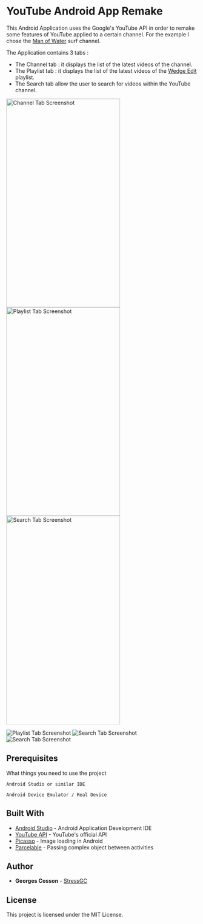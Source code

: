 # YouTube Android App Remake

This Android Application uses the Google's YouTube API in order to remake some features of YouTube applied to a certain channel. For the example I chose the [Man of Water](https://www.youtube.com/channel/UCdY1B4Vvjcfqpqq630SjI2w) surf channel.

The Application contains 3 tabs : 
* The Channel tab : it displays the list of the latest videos of the channel.
* The Playlist tab : it displays the list of the latest videos of the [Wedge Edit](https://www.youtube.com/watch?v=9rFSFXr_9DQ&list=PLBpomwUGdYvNCT97xRSEPuQAsiKXwo94k) playlist.
* The Search tab allow the user to search for videos within the YouTube channel.

<img src="https://raw.githubusercontent.com/stressGC/Remake-YouTube-Android/master/img/screen1.PNG" alt="Channel Tab Screenshot" width="300" height="550"><img src="https://raw.githubusercontent.com/stressGC/Remake-YouTube-Android/master/img/screen2.PNG" alt="Playlist Tab Screenshot" width="300" height="550"><img src="https://raw.githubusercontent.com/stressGC/Remake-YouTube-Android/master/img/screen4.PNG" alt="Search Tab Screenshot" width="300" height="550">


![Playlist Tab Screenshot](https://raw.githubusercontent.com/stressGC/Remake-YouTube-Android/master/img/screen2.PNG)
![Search Tab Screenshot](https://raw.githubusercontent.com/stressGC/Remake-YouTube-Android/master/img/screen3.PNG)
![Search Tab Screenshot](https://raw.githubusercontent.com/stressGC/Remake-YouTube-Android/master/img/screen4.PNG)

## Prerequisites

What things you need to use the project

```
Android Studio or similar IDE
```
```
Android Device Emulator / Real Device
```

## Built With

* [Android Studio](https://developer.android.com/studio/index.html) - Android Application Development IDE
* [YouTube API](https://developers.google.com/youtube/) - YouTube's official API
* [Picasso](http://square.github.io/picasso/) - Image loading in Android
* [Parcelable](https://developer.android.com/reference/android/os/Parcelable.html) - Passing complex object between activities


## Author

* **Georges Cosson**  - [StressGC](https://github.com/StressGC)


## License

This project is licensed under the MIT License.